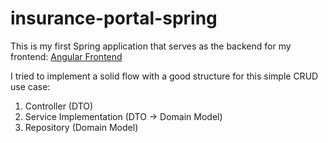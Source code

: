 # insurance-portal-spring

This is my first Spring application that serves as the backend for my frontend: [Angular Frontend](https://github.com/HaasStefan/ng-journal-insurance-portal/)

I tried to implement a solid flow with a good structure for this simple CRUD use case:

1. Controller (DTO)
2. Service Implementation (DTO -> Domain Model)
3. Repository (Domain Model)
